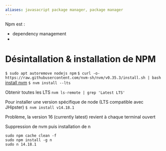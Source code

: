 ```yaml
---
aliases: javasacript package manager, package manager
---
```


Npm est :
- dependency management
- 
# Désintallation & installation de NPM
`$ sudo apt autoremove nodejs npm`
`$ curl -o- https://raw.githubusercontent.com/nvm-sh/nvm/v0.35.3/install.sh | bash` [install nvm](https://linuxize.com/post/how-to-install-node-js-on-ubuntu-18.04/)
`$ nvm install --lts`

Obtenir toutes les LTS
`nvm ls-remote | grep 'Latest LTS'`

Pour installer une version spécifique de node (LTS compatible avec JHipster)
`$ nvm install v14.18.1`

Problème, la version 16 (currently latest) revient à chaque terminal ouvert

Suppression de nvm puis installation de n

````
sudo npm cache clean -f
sudo npm install -g n
sudo n 14.18.1
````


